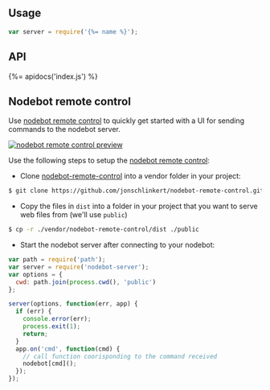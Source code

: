 ## Usage

```js
var server = require('{%= name %}');
```

## API
{%= apidocs('index.js') %}

## Nodebot remote control

Use [nodebot remote control](https://github.com/jonschlinkert/nodebot-remote-control) to quickly get started with a UI for sending commands to the nodebot server.

[![nodebot remote control preview](https://raw.githubusercontent.com/jonschlinkert/nodebot-remote-control/master/src/nodebot-remote-control.jpg)](https://github.com/jonschlinkert/nodebot-remote-control)

Use the following steps to setup the [nodebot remote control](https://github.com/jonschlinkert/nodebot-remote-control):

- Clone [nodebot-remote-control](https://github.com/jonschlinkert/nodebot-remote-control) into a vendor folder in your project:

```sh
$ git clone https://github.com/jonschlinkert/nodebot-remote-control.git vendor/nodebot-remote-control
```

- Copy the files in `dist` into a folder in your project that you want to serve web files from (we'll use `public`)

```sh
$ cp -r ./vendor/nodebot-remote-control/dist ./public
```

- Start the nodebot server after connecting to your nodebot:

```js
var path = require('path');
var server = require('nodebot-server');
var options = {
  cwd: path.join(process.cwd(), 'public')
};

server(options, function(err, app) {
  if (err) {
    console.error(err);
    process.exit(1);
    return;
  }
  app.on('cmd', function(cmd) {
    // call function coorisponding to the command received
    nodebot[cmd]();
  });
});
```
